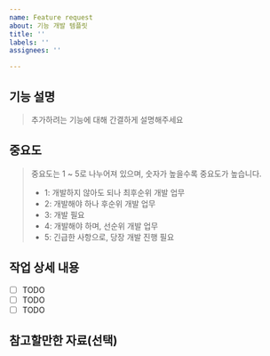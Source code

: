 ```yaml
---
name: Feature request
about: 기능 개발 템플릿
title: ''
labels: ''
assignees: ''

---
```


## 기능 설명
> 추가하려는 기능에 대해 간결하게 설명해주세요

## 중요도
> 중요도는 1 ~ 5로 나누어져 있으며, 숫자가 높을수록 중요도가 높습니다. 
>- 1: 개발하지 않아도 되나 최후순위 개발 업무
>- 2: 개발해야 하나 후순위 개발 업무 
>- 3: 개발 필요 
>- 4: 개발해야 하며, 선순위 개발 업무
>- 5: 긴급한 사항으로, 당장 개발 진행 필요


## 작업 상세 내용
- [ ] TODO
- [ ] TODO
- [ ] TODO

## 참고할만한 자료(선택)
